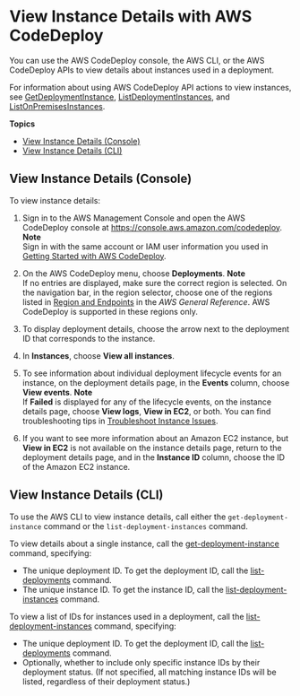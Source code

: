 # View Instance Details with AWS CodeDeploy<a name="instances-view-details"></a>

You can use the AWS CodeDeploy console, the AWS CLI, or the AWS CodeDeploy APIs to view details about instances used in a deployment\.

For information about using AWS CodeDeploy API actions to view instances, see [GetDeploymentInstance](https://docs.aws.amazon.com/codedeploy/latest/APIReference/API_GetDeploymentInstance.html), [ListDeploymentInstances](https://docs.aws.amazon.com/codedeploy/latest/APIReference/API_ListDeploymentInstances.html), and [ListOnPremisesInstances](https://docs.aws.amazon.com/codedeploy/latest/APIReference/API_ListOnPremisesInstances.html)\.

**Topics**
+ [View Instance Details \(Console\)](#instances-view-details-console)
+ [View Instance Details \(CLI\)](#instances-view-details-cli)

## View Instance Details \(Console\)<a name="instances-view-details-console"></a>

To view instance details:

1. Sign in to the AWS Management Console and open the AWS CodeDeploy console at [https://console\.aws\.amazon\.com/codedeploy](https://console.aws.amazon.com/codedeploy)\.
**Note**  
Sign in with the same account or IAM user information you used in [Getting Started with AWS CodeDeploy](getting-started-codedeploy.md)\.

1. On the AWS CodeDeploy menu, choose **Deployments**\. 
**Note**  
If no entries are displayed, make sure the correct region is selected\. On the navigation bar, in the region selector, choose one of the regions listed in [Region and Endpoints](https://docs.aws.amazon.com/general/latest/gr/rande.html#codedeploy_region) in the *AWS General Reference*\. AWS CodeDeploy is supported in these regions only\.

1. To display deployment details, choose the arrow next to the deployment ID that corresponds to the instance\. 

1. In **Instances**, choose **View all instances**\. 

1. To see information about individual deployment lifecycle events for an instance, on the deployment details page, in the **Events** column, choose **View events**\. 
**Note**  
If **Failed** is displayed for any of the lifecycle events, on the instance details page, choose **View logs**, **View in EC2**, or both\. You can find troubleshooting tips in [Troubleshoot Instance Issues](troubleshooting-ec2-instances.md)\.

1. If you want to see more information about an Amazon EC2 instance, but **View in EC2** is not available on the instance details page, return to the deployment details page, and in the **Instance ID** column, choose the ID of the Amazon EC2 instance\.

## View Instance Details \(CLI\)<a name="instances-view-details-cli"></a>

To use the AWS CLI to view instance details, call either the `get-deployment-instance` command or the `list-deployment-instances` command\.

To view details about a single instance, call the [get\-deployment\-instance](https://docs.aws.amazon.com/cli/latest/reference/deploy/get-deployment-instance.html) command, specifying: 
+ The unique deployment ID\. To get the deployment ID, call the [list\-deployments](https://docs.aws.amazon.com/cli/latest/reference/deploy/list-deployments.html) command\.
+ The unique instance ID\. To get the instance ID, call the [list\-deployment\-instances](https://docs.aws.amazon.com/cli/latest/reference/deploy/list-deployment-instances.html) command\.

To view a list of IDs for instances used in a deployment, call the [list\-deployment\-instances](https://docs.aws.amazon.com/cli/latest/reference/deploy/list-deployment-instances.html) command, specifying:
+ The unique deployment ID\. To get the deployment ID, call the [list\-deployments](https://docs.aws.amazon.com/cli/latest/reference/deploy/list-deployments.html) command\.
+ Optionally, whether to include only specific instance IDs by their deployment status\. \(If not specified, all matching instance IDs will be listed, regardless of their deployment status\.\)
